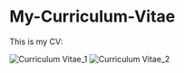 # My-Curriculum-Vitae
This is my CV:

![Curriculum Vitae_1](https://user-images.githubusercontent.com/48848418/78335571-0cf47100-75b8-11ea-9ac9-1d18161f6905.jpg)
![Curriculum Vitae_2](https://user-images.githubusercontent.com/48848418/78380125-95e1cb80-75fd-11ea-9f06-978777da681c.jpg)
